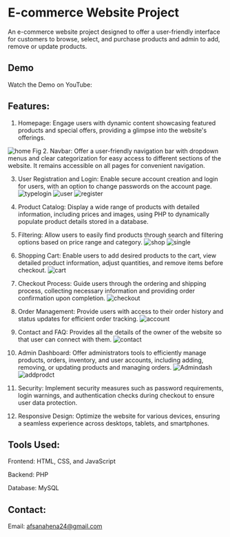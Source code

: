 
# E-commerce Website Project 

An e-commerce website project designed to offer a user-friendly interface for customers to browse, select, and purchase products and admin to add, remove or update products.






## Demo

Watch the Demo on YouTube:



## Features:

1. Homepage: Engage users with dynamic content showcasing featured products and special offers, providing a glimpse into the website's offerings.

![home](https://github.com/Afsana2020/ecomwebproject/assets/65228189/6134d170-f99a-464c-b098-690438492819)
Fig
2. Navbar: Offer a user-friendly navigation bar with dropdown menus and clear categorization for easy access to different sections of the website. It remains accessible on all pages for convenient navigation.

3. User Registration and Login: Enable secure account creation and login for users, with an option to change passwords on the account page.
![typelogin](https://github.com/Afsana2020/ecomwebproject/assets/65228189/0a6baf89-f1df-4cd2-9c02-b5b7b8637f6c)
![user](https://github.com/Afsana2020/ecomwebproject/assets/65228189/223ecfc8-4479-40e5-b96f-d46dcd85b356)
![register](https://github.com/Afsana2020/ecomwebproject/assets/65228189/73bed88c-ff18-41c7-ace8-00f96d7a64a9)

4. Product Catalog: Display a wide range of products with detailed information, including prices and images, using PHP to dynamically populate product details stored in a database.
  
5. Filtering: Allow users to easily find products through search and filtering options based on price range and category.
![shop](https://github.com/Afsana2020/ecomwebproject/assets/65228189/c6c6dd76-97c3-4a0d-868c-057b2c95d11e)
![single](https://github.com/Afsana2020/ecomwebproject/assets/65228189/dd5c5ed9-655d-4907-8ff2-c8165c190ce7)

6. Shopping Cart: Enable users to add desired products to the cart, view detailed product information, adjust quantities, and remove items before checkout.
![cart](https://github.com/Afsana2020/ecomwebproject/assets/65228189/181724df-ec3d-43a0-981b-f0c41dc4b009)

7. Checkout Process: Guide users through the ordering and shipping process, collecting necessary information and providing order confirmation upon completion.
![checkout](https://github.com/Afsana2020/ecomwebproject/assets/65228189/34dd54cd-f271-4ab4-8722-bda551ed246a)

8. Order Management: Provide users with access to their order history and status updates for efficient order tracking.
![account](https://github.com/Afsana2020/ecomwebproject/assets/65228189/b2d07fd7-ed3c-402b-9f99-769fd446323e)

10. Contact and FAQ: Provides all the details of the owner of the website so that user can connect with them.
![contact](https://github.com/Afsana2020/ecomwebproject/assets/65228189/55e43e03-8b7e-40b8-94a9-af4c368bd0a0)


11. Admin Dashboard: Offer administrators tools to efficiently manage products, orders, inventory, and user accounts, including adding, removing, or updating products and managing orders.
![Admindash](https://github.com/Afsana2020/ecomwebproject/assets/65228189/ecb631ac-2ff2-4200-8159-9e435c88db01)
![addprodct](https://github.com/Afsana2020/ecomwebproject/assets/65228189/7e112760-663a-4993-b13d-1e828fd8625d)

12. Security: Implement security measures such as password requirements, login warnings, and authentication checks during checkout to ensure user data protection.

13. Responsive Design: Optimize the website for various devices, ensuring a seamless experience across desktops, tablets, and smartphones.

## Tools Used:

Frontend: HTML, CSS, and JavaScript

Backend: PHP

Database: MySQL
## Contact:

Email: afsanahena24@gmail.com
